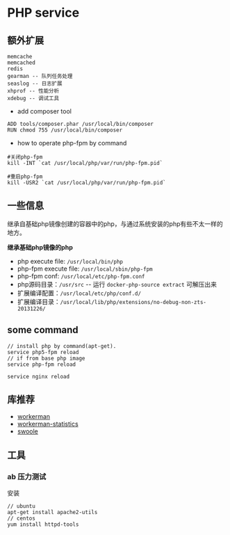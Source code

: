 # PHP service

## 额外扩展

```
memcache
memcached
redis
gearman -- 队列任务处理
seaslog -- 日志扩展
xhprof -- 性能分析
xdebug -- 调试工具
```

- add composer tool

```
ADD tools/composer.phar /usr/local/bin/composer
RUN chmod 755 /usr/local/bin/composer
```

- how to operate php-fpm by command

```
#关闭php-fpm
kill -INT `cat /usr/local/php/var/run/php-fpm.pid`
 
#重启php-fpm
kill -USR2 `cat /usr/local/php/var/run/php-fpm.pid`
```

## 一些信息

继承自基础php镜像创建的容器中的php，与通过系统安装的php有些不太一样的地方。

**继承基础php镜像的php**

- php execute file: `/usr/local/bin/php`
- php-fpm execute file: `/usr/local/sbin/php-fpm`
- php-fpm conf: `/usr/local/etc/php-fpm.conf`
- php源码目录：`/usr/src` -- 运行 `docker-php-source extract` 可解压出来
- 扩展编译配置：`/usr/local/etc/php/conf.d/`
- 扩展编译目录：`/usr/local/lib/php/extensions/no-debug-non-zts-20131226/`

## some command

```
// install php by command(apt-get).
service php5-fpm reload
// if from base php image
service php-fpm reload

service nginx reload
```

## 库推荐

- [workerman](https://github.com/walkor/workerman)
- [workerman-statistics](https://github.com/walkor/workerman-statistics)
- [swoole](https://github.com/swoole/swoole-src)

## 工具

### ab 压力测试

安装

```
// ubuntu
apt-get install apache2-utils
// centos
yum install httpd-tools
```
